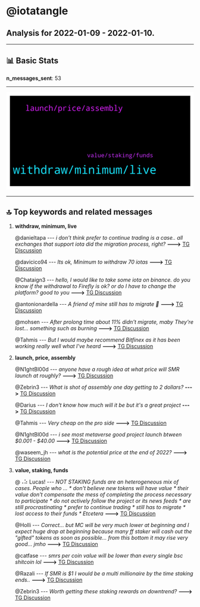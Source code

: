 # **@iotatangle**
 ## Analysis for **2022-01-09** - **2022-01-10**.

---

## 📊 **Basic Stats**

**n_messages_sent**: 53

---
![wordcloud](iotatangle_1Days_wordcloud.png)

---


## 🔝 **Top keywords and related messages**

1. **withdraw, minimum, live**

    @danieltapa --- *i don't think *prefer to continue trading* is a case.. all exchanges that support iota did the migration process, right?* **--->** [TG Discussion](https://t.me/iotatangle/306427)

    @davicico94 --- *Its ok, Minimum to withdraw 70 iotas* **--->** [TG Discussion](https://t.me/iotatangle/306319)

    @Chataign3 --- *hello, I would like to take some iota on binance.  do you know if the withdrawal to Firefly is ok?  or do I have to change the platform?  good to you* **--->** [TG Discussion](https://t.me/iotatangle/306292)

    @antonionardella --- *A friend of mine still has to migrate 🤷* **--->** [TG Discussion](https://t.me/iotatangle/306431)

    @mohsen --- *After prolong time about 11% didn't migrate, maby They're lost... something such as burning* **--->** [TG Discussion](https://t.me/iotatangle/306411)

    @Tahmis --- *But I would maybe recommend Bitfinex as it has been working really well what I've heard* **--->** [TG Discussion](https://t.me/iotatangle/306374)

2. **launch, price, assembly**

    @N1ghtBl00d --- *anyone have a rough idea at what price will SMR launch at roughly?* **--->** [TG Discussion](https://t.me/iotatangle/306293)

    @Zebrin3 --- *What is shot of assembly one day getting to 2 dollars?* **--->** [TG Discussion](https://t.me/iotatangle/306271)

    @Darius --- *I don't know how much will it be but it's a great project* **--->** [TG Discussion](https://t.me/iotatangle/306272)

    @Tahmis --- *Very cheap on the pro side* **--->** [TG Discussion](https://t.me/iotatangle/306367)

    @N1ghtBl00d --- *i see most metaverse good project launch btween $0.001 - $40.00* **--->** [TG Discussion](https://t.me/iotatangle/306294)

    @waseem_jh --- *what is the potential price at the end of 2022?* **--->** [TG Discussion](https://t.me/iotatangle/306385)

3. **value, staking, funds**

    @⠠⠵ Lucas! --- *NOT STAKING funds are an heterogeneous mix of cases. People who ... * don't believe new tokens will have value * their value don't compensate the mess of completing the process necessary to participate * do not actively follow the project or its news feeds * are still procrastinating * prefer to continue trading * still has to migrate * lost access to their funds * Etcetera* **--->** [TG Discussion](https://t.me/iotatangle/306414)

    @Holli --- *Correct... but MC will be very much lower at beginning and I expect huge drop at beginning because many ff staker will cash out the "gifted" tokens as soon as possible... from this bottom it may rise very good... jmho* **--->** [TG Discussion](https://t.me/iotatangle/306346)

    @catfase --- *smrs per coin value will be lower than every single bsc shitcoin lol* **--->** [TG Discussion](https://t.me/iotatangle/306310)

    @Razali --- *If SMR is $1 I would be a multi millionaire by the time staking ends..* **--->** [TG Discussion](https://t.me/iotatangle/306297)

    @Zebrin3 --- *Worth getting these staking rewards on downtrend?* **--->** [TG Discussion](https://t.me/iotatangle/306270)

